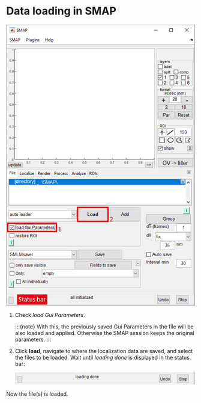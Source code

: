 # Data loading in SMAP

![Load file](../images/SMAP_LoadFile.png)

1. Check _load Gui Parameters_.

	:::{note}
	With this, the previously saved Gui Parameters in the file will be also loaded and applied. Otherwise the SMAP session keeps the original parameters.
	:::

2. Click **load**, navigate to where the localization data are saved, and select the files to be loaded. Wait until _loading done_ is displayed in the status bar:

	![loading done](../images/statusBar_loadingDone.png)

Now the file(s) is loaded.